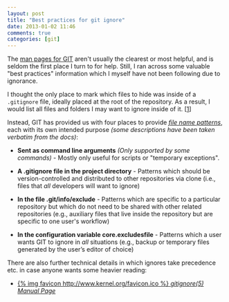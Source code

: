 ```yaml
---
layout: post
title: "Best practices for git ignore"
date: 2013-01-02 11:46
comments: true
categories: [git]
---
```

The [man pages for GIT](http://www.kernel.org/pub/software/scm/git/docs/) aren't usually the clearest or most helpful, and is seldom the first place I turn to for help. Still, I ran across some valuable "best practices" information which I myself have not been following due to ignorance.<!-- more --> 

I thought the only place to mark which files to hide was inside of a `.gitignore` file, ideally placed at the root of the repository. As a result, I would list all files and folders I may want to ignore inside of it. [[1](https://github.com/FlixelCommunity/flixel/blob/dev/.gitignore)]

Instead, GIT has provided us with four places to provide [_file name patterns_](http://www.kernel.org/pub/software/scm/git/docs/gitignore.html#_pattern_format), each with its own intended purpose _(some descriptions have been taken verbatim from the docs)_:

 * **Sent as command line arguments** _(Only supported by some commands)_ - Mostly only useful for scripts or "temporary exceptions".

 * **A .gitignore file in the project directory** - Patterns which should be version-controlled and distributed to other repositories via clone (i.e., files that _all_ developers will want to ignore)

 * **In the file .git/info/exclude** - Patterns which are specific to a particular repository but which do not need to be shared with other related repositories (e.g., auxiliary files that live inside the repository but are specific to one user's workflow)

 * **In the configuration variable core.excludesfile** - Patterns which a user wants GIT to ignore in _all_ situations (e.g., backup or temporary files generated by the user’s editor of choice)


There are also further technical details in which ignores take precedence etc. in case anyone wants some heavier reading:

 * [{% img favicon http://www.kernel.org/favicon.ico %} _gitignore(5) Manual Page_](http://www.kernel.org/pub/software/scm/git/docs/gitignore.html)

